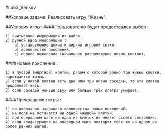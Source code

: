 #﻿Lab3_Senkov
 
##Условие задачи:
Реализовать игру "Жизнь". 

##Условия игры:
####Пользователю будет предоставлен выбор :

	1) считывание информации из файла.
	2) ручной ввод информации :
		а) установление длины и ширины игровой сетки.
		b) колличество поколений.
		c) первое поколение (начальное расположение живых клеток).

####Новые поколения :

	1) в пустой (мёртвой) клетке, рядом с которой ровно три живые клетки, зарождается жизнь.
	2) если у живой клетки есть две или три живые соседки, то эта клетка продолжает жить.
	3) если соседей меньше двух или больше трёх клетка умирает.

####Прекращение игры :

	1) по окончанию заданного колличества новых поколений.
	2) на поле не останется ни одной «живой» клетки.
	3) при очередном шаге ни одна из клеток не меняет своего состояния.
	4) если конфигурация на очередном шаге повторит себя же на одном из более ранних шагов.
	